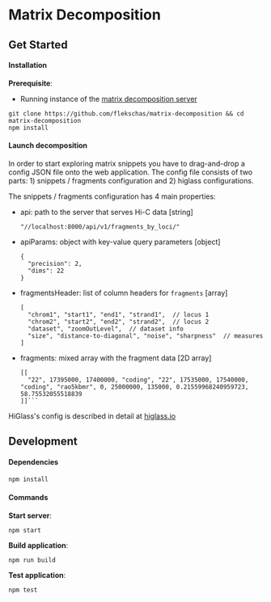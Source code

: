 # Matrix Decomposition

## Get Started

#### Installation

**Prerequisite**:

- Running instance of the [matrix decomposition server](https://github.com/flekschas/matrix-decomposition-server)

```
git clone https://github.com/flekschas/matrix-decomposition && cd matrix-decomposition
npm install
```

#### Launch decomposition

In order to start exploring matrix snippets you have to drag-and-drop a config
JSON file onto the web application. The config file consists of two
parts: 1) snippets / fragments configuration and 2) higlass configurations.

The snippets / fragments configuration has 4 main properties:
- api: path to the server that serves Hi-C data [string]

  ```"//localhost:8000/api/v1/fragments_by_loci/"```

- apiParams: object with key-value query parameters [object]

  ```
  {
    "precision": 2,
    "dims": 22
  }
  ```

- fragmentsHeader: list of column headers for `fragments` [array]

  ```
  [
    "chrom1", "start1", "end1", "strand1",  // locus 1
    "chrom2", "start2", "end2", "strand2",  // locus 2
    "dataset", "zoomOutLevel",  // dataset info
    "size", "distance-to-diagonal", "noise", "sharpness"  // measures
  ]
  ```

- fragments: mixed array with the fragment data [2D array]

  ```
  [[
    "22", 17395000, 17400000, "coding", "22", 17535000, 17540000, "coding", "rao5kbmr", 0, 25000000, 135000, 0.21559968240959723, 58.75532055518839
  ]]```

HiGlass's config is described in detail at [higlass.io](http://higlass.io)

## Development

#### Dependencies

```bash
npm install
```

#### Commands

**Start server**:

```
npm start
```

**Build application**:

```
npm run build
```

**Test application**:

```
npm test
```
